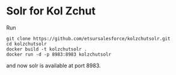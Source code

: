 Solr for Kol Zchut
=======================

Run

```
git clone https://github.com/etsursalesforce/kolzchutsolr.git
cd kolzchutsolr
docker build -t kolzchutsolr .
docker run -d -p 8983:8983 kolzchutsolr
```

and now solr is available at port 8983.

